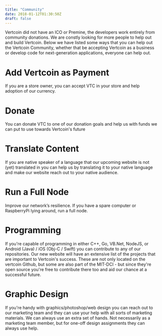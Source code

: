 ```yaml
---
title: "Community"
date: 2018-01-12T01:30:50Z
draft: false
---
```


Vertcoin did not have an ICO or Premine, the developers work entirely from community donations. We are constly looking for more people to help out and build Vertcoin. Below we have listed some ways that you can help out the Vertcoin Community, whether that be accepting Vertcoin as a business or develop code for next-generation applications, everyone can help out.

# Add Vertcoin as Payment
If you are a store owner, you can accept VTC in your store and help adoption of our currency.
# Donate
You can donate VTC to one of our donation goals and help us with funds we can put to use towards Vertcoin's future
# Translate Content
If you are native speaker of a language that our upcoming website is not (yet) translated in you can help us by translating it to your native language and make our website reach out to your native audience.
# Run a Full Node
Improve our network’s resilience. If you have a spare computer or RaspberryPi lying around, run a full node.
# Programming
If you're capable of programming in either C++, Go, VB.Net, NodeJS, or Android (Java) / iOS (Obj-C / Swift) you can contribute to any of our repositories. Our new website will have an extensive list of the projects that are important to Vertcoin's success. These are not only located on the vertcoin Github, but some are also part of the MIT-DCI - but since they're open source you're free to contribute there too and aid our chance at a successful future.
# Graphic Design
If you're handy with graphics/photoshop/web design you can reach out to our marketing team and they can use your help with all sorts of marketing materials. We can always use an extra set of hands. Not necessarily as a marketing team member, but for one-off design assignments they can always use help.
